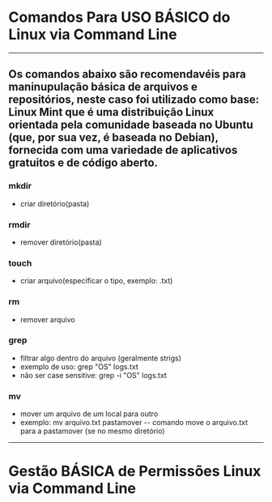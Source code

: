 # Comandos Para USO BÁSICO do Linux via Command Line
------
Os comandos abaixo são recomendavéis para maninupulação básica
de arquivos e repositórios, neste caso foi utilizado como base: 
Linux Mint que é uma distribuição Linux orientada pela comunidade baseada no Ubuntu (que, por sua vez, é baseada no Debian),
fornecida com uma variedade de aplicativos gratuitos e de código aberto.
------
### mkdir
  - criar diretório(pasta)
### rmdir 
  - remover diretório(pasta)
### touch
  - criar arquivo(especificar o tipo, exemplo: .txt)
### rm 
  - remover arquivo
### grep 
  - filtrar algo dentro do arquivo (geralmente strigs)
  -  exemplo de uso: grep "OS" logs.txt
  -  não ser case sensitive: grep -i "OS" logs.txt
### mv 
  - mover um arquivo de um local para outro
  - exemplo: mv arquivo.txt pastamover -- comando move o arquivo.txt para a pastamover (se no mesmo diretório)
---------
# Gestão BÁSICA de Permissões Linux via Command Line
